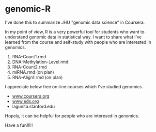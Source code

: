 # genomic-R

I've done this to summarize JHU "genomic data science" in Coursera.

In my point of view, R is a very powerful tool for students who want to understand genomic data in statistical way. I want to share what I've learned from the course and self-study with people who are interested in genomics. 

1. RNA-Count1.rmd
2. DNA-Methylation-Level.rmd
3. RNA-Count2.rmd
4. miRNA.rmd (on plan)
5. RNA-Align1.rmd (on plan)

I appreciate below free on-line courses which I've studied genomics. 

- www.coursera.org
- www.edx.org
- lagunita.stanford.edu

Hopely, it can be helpful for people who are interesed in genomics.

Have a fun!!!!!
